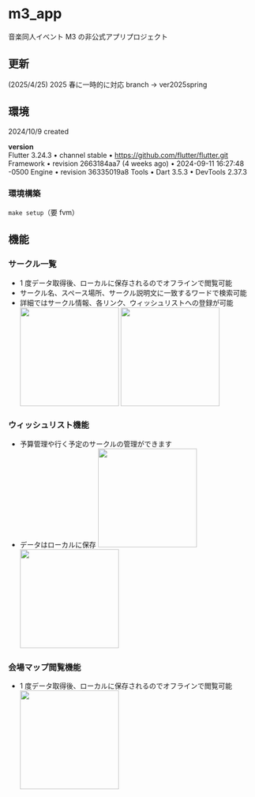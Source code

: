 # m3_app

音楽同人イベント M3 の非公式アプリプロジェクト

## 更新

(2025/4/25)
2025 春に一時的に対応
branch → ver2025spring

## 環境

2024/10/9 created

**version**  
Flutter 3.24.3 • channel stable • https://github.com/flutter/flutter.git
Framework • revision 2663184aa7 (4 weeks ago) • 2024-09-11 16:27:48 -0500
Engine • revision 36335019a8
Tools • Dart 3.5.3 • DevTools 2.37.3

### 環境構築

`make setup`（要 fvm）

## 機能

### サークル一覧

- 1 度データ取得後、ローカルに保存されるのでオフラインで閲覧可能
- サークル名、スペース場所、サークル説明文に一致するワードで検索可能
- 詳細ではサークル情報、各リンク、ウィッシュリストへの登録が可能
  <img src="https://github.com/user-attachments/assets/6937b880-712b-40e5-971e-4dd023938791" width =200>
  <img src="https://github.com/user-attachments/assets/9aadc7ec-08ac-4a1a-a8b1-e98c9926686a" width =200>

### ウィッシュリスト機能

- 予算管理や行く予定のサークルの管理ができます
- データはローカルに保存
  <img src="https://github.com/user-attachments/assets/c8aa3781-fa3c-4fef-b8a9-15e70ccca5f2" width =200>
  <img src="https://github.com/user-attachments/assets/1924875d-5c9d-4210-9d97-74c0f6a260cf" width =200>

### 会場マップ閲覧機能

- 1 度データ取得後、ローカルに保存されるのでオフラインで閲覧可能
  <img src="https://github.com/user-attachments/assets/6511006d-6c65-4e61-9038-f8c520668edd" width =200>
